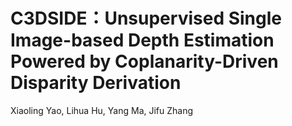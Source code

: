 # C3DSIDE：Unsupervised Single Image-based Depth Estimation Powered by Coplanarity-Driven Disparity Derivation
Xiaoling Yao, Lihua Hu, Yang Ma, Jifu Zhang
